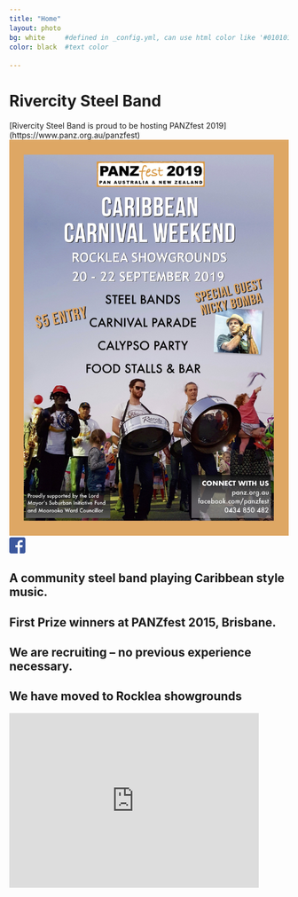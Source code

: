 ```yaml
---
title: "Home"
layout: photo
bg: white     #defined in _config.yml, can use html color like '#010101'
color: black  #text color

---
```


# Rivercity Steel Band

<div class="home-container">
  <div> 
  [Rivercity Steel Band is proud to be hosting PANZfest 2019](https://www.panz.org.au/panzfest)
  </div>
  <div>
  <img src="/img/Panz%20Poster%20R1.jpg"/>
  </div>
  <div class="social-link">
    <a href="https://www.facebook.com/pages/Rivercity-Steel-Band/168384063371031?fref=ts" target="_blank">
      <img src="/img/FB-f-Logo__blue_29.png"/>
    </a>
  </div>
</div>

## A community steel band playing Caribbean style music. 

## First Prize winners at PANZfest 2015, Brisbane.

## We are recruiting – no previous experience necessary.

## We have moved to Rocklea showgrounds

<div class="center">
  <iframe class='center' width="450" height="315" src="https://www.youtube.com/embed/qYMFfUVebEA" frameborder="0" allowfullscreen></iframe>
</div>


